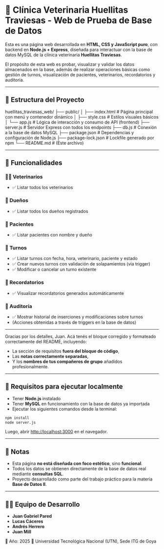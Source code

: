 # 🐾 Clínica Veterinaria Huellitas Traviesas - Web de Prueba de Base de Datos

Esta es una página web desarrollada en **HTML, CSS y JavaScript puro**, con backend en **Node.js + Express**, diseñada para interactuar con la base de datos MySQL de la clínica veterinaria **Huellitas Traviesas**. 

El propósito de esta web es probar, visualizar y validar los datos almacenados en la base, además de realizar operaciones básicas como gestión de turnos, visualización de pacientes, veterinarios, recordatorios y auditoría.

---

## 📁 Estructura del Proyecto

huellitas_traviesas_web/
├── public/
│   ├── index.html         # Página principal con menú y contenedor dinámico
│   ├── style.css          # Estilos visuales básicos
│   └── app.js             # Lógica de interacción y consumo de API (frontend)
├── server.js              # Servidor Express con todos los endpoints
├── db.js                  # Conexión a la base de datos MySQL
├── package.json           # Dependencias y configuración de Node.js
├── package-lock.json      # Lockfile generado por npm
└── README.md              # (Este archivo)

---

## 🚀 Funcionalidades

### 👩‍⚕️ Veterinarios
- ✅ Listar todos los veterinarios

### 👤 Dueños
- ✅ Listar todos los dueños registrados

### 🐶 Pacientes
- ✅ Listar pacientes con nombre y dueño

### 📆 Turnos
- ✅ Listar turnos con fecha, hora, veterinario, paciente y estado  
- ✅ Crear nuevos turnos con validación de solapamientos (via trigger)  
- ✅ Modificar o cancelar un turno existente

### 🔔 Recordatorios
- ✅ Visualizar recordatorios generados automáticamente

### 📝 Auditoría
- ✅ Mostrar historial de inserciones y modificaciones sobre turnos  
- (Acciones obtenidas a través de triggers en la base de datos)

---

Gracias por los detalles, Juan. Acá tenés el bloque corregido y formateado correctamente del README, incluyendo:

* La sección de requisitos **fuera del bloque de código**,
* Las **notas correctamente separadas**,
* Y los **nombres de tus compañeros de grupo** añadidos profesionalmente.

---

## 🔧 Requisitos para ejecutar localmente

- Tener **Node.js** instalado
- Tener **MySQL** en funcionamiento con la base de datos ya importada
- Ejecutar los siguientes comandos desde la terminal:

```bash
npm install
node server.js
````

Luego, abrir [http://localhost:3000](http://localhost:3000) en el navegador.

---

## 📌 Notas

* Esta página **no está diseñada con foco estético**, sino **funcional**.
* Todos los datos se obtienen directamente de la base de datos real mediante **consultas SQL**.
* Proyecto desarrollado como parte del trabajo práctico para la materia **Base de Datos II**.

---

## 👨‍💻 Equipo de Desarrollo

* **Juan Gabriel Pared**
* **Lucas Cáceres**
* **Andrés Herrero**
* **Juan Mill**

📅 Año: 2025
🏫 Universidad Tecnológica Nacional (UTN), Sede ITG de Goya

